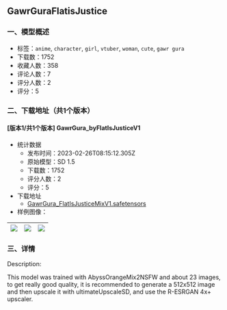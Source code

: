 ## GawrGuraFlatisJustice
### 一、模型概述

- 标签：`anime`, `character`, `girl`, `vtuber`, `woman`, `cute`, `gawr gura`
- 下载数：1752
- 收藏人数：358
- 评论人数：7
- 评分人数：2
- 评分：5

### 二、下载地址（共1个版本）

#### [版本1/共1个版本] GawrGura_byFlatIsJusticeV1

- 统计数据
  - 发布时间：2023-02-26T08:15:12.305Z
  - 原始模型：SD 1.5
  - 下载数：1752
  - 评分人数：2
  - 评分：5
- 下载地址
  - [GawrGura_FlatIsJusticeMixV1.safetensors](https://civitai.com/api/download/models/13836)
- 样例图像：

| <img src="https://image.civitai.com/xG1nkqKTMzGDvpLrqFT7WA/c900149e-6b4b-4304-8f30-3026689eb400/width=450/134169.jpeg" /> | <img src="https://image.civitai.com/xG1nkqKTMzGDvpLrqFT7WA/1cc9f0ef-26b6-4ce6-2290-ec8accbbc000/width=450/134140.jpeg" /> | <img src="https://image.civitai.com/xG1nkqKTMzGDvpLrqFT7WA/1986ddfe-8097-444c-20a7-9c724dd30100/width=450/134139.jpeg" /> |
| ---- | ---- | ---- |


### 三、详情
<p>Description:</p><p>This model was trained with AbyssOrangeMix2NSFW and about 23 images, to get really good quality, it is recommended to generate a 512x512 image and then upscale it with ultimateUpscaleSD, and use the R-ESRGAN 4x+ upscaler.</p>